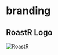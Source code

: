 # branding

## RoastR Logo
![RoastR](https://user-images.githubusercontent.com/73097560/107117124-02c79100-68b3-11eb-92eb-0f0233eab4a0.png)
